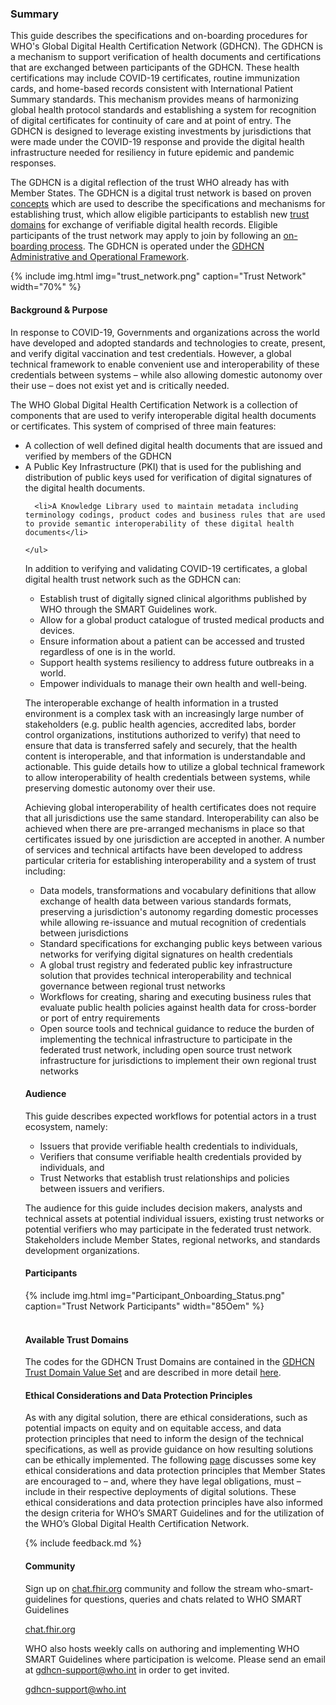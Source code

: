 
### Summary
  
  
<a name="scope">  </a>

<a name="Overview"> </a>

    
<p>
      This guide describes the specifications and on-boarding procedures for WHO's Global Digital Health Certification Network (GDHCN).  The GDHCN is a mechanism to support verification of health documents and certifications that are exchanged between participants of the GDHCN.  These health certifications may include COVID-19 certificates, routine immunization cards, and home-based records consistent with International Patient Summary standards. This mechanism provides means of harmonizing global health protocol standards and establishing a system for recognition of digital certificates for continuity of care and at point of entry.  The GDHCN is designed to leverage existing investments by jurisdictions that were made under the COVID-19 response and provide the digital health infrastructure needed for resiliency in future epidemic and pandemic responses.
    </p>


    
<p>
      The GDHCN is a digital reflection of the trust WHO already has with Member States. The GDHCN is a digital trust network is based on proven <a href="concepts.html"> concepts</a> which are used to describe the specifications and mechanisms for establishing trust, which allow eligible participants to establish new <a href="concepts.html#trust-domain">trust domains</a> for exchange of verifiable digital health records. Eligible participants of the trust network may apply to join by following an <a href="concepts_onboarding.html">on-boarding process</a>.   The GDHCN is operated under the <a href="GDHCN_Administrative_and_Operational_Framework.pdf">GDHCN Administrative and Operational Framework</a>.
    </p>


<div style="display:block">
{% include img.html img="trust_network.png" caption="Trust Network" width="70%" %} 
</div>
    
#### Background &amp; Purpose
<a name="Background"> </a>
    
    
<p>
      In response to COVID-19, Governments and organizations across the world have developed and adopted standards and technologies to create, present, and verify digital vaccination and test credentials. However, a global technical framework to enable convenient use and interoperability of these credentials between systems – while also allowing domestic autonomy over their use – does not exist yet and is critically needed.      
    </p>

    
<p>
      The WHO Global Digital Health Certification Network is a collection of components that are used to verify interoperable digital health documents or certificates.  This system of comprised of three main features:
    </p>

    
<ul>
      <li>A collection of well defined digital health documents that are issued and verified by members of the GDHCN </li>
      <li>A Public Key Infrastructure (PKI) that is used for the publishing and distribution of public keys used for verification of digital signatures of the digital health documents.
      </li>

      <li>A Knowledge Library used to maintain metadata including terminology codings, product codes and business rules that are used to provide semantic interoperability of these digital health documents</li>

    </ul>

    
    
<p>In addition to verifying and validating COVID-19 certificates, a global digital health trust network such as the GDHCN can:</p>

    
<ul class="">
        <li>Establish trust of digitally signed clinical algorithms published by WHO through the SMART Guidelines work.</li>
        <li>Allow for a global product catalogue of trusted medical products and devices.</li>
        <li>Ensure information about a patient can be accessed and trusted regardless of one is in the world.</li>
        <li>Support health systems resiliency to address future outbreaks in a world.</li>
        <li>Empower individuals to manage their own health and well-being.</li>
    </ul>


    
<p>The interoperable exchange of health information in a trusted environment is a complex task with an increasingly large number of stakeholders (e.g. public health agencies, accredited labs, border control organizations, institutions authorized to verify) that need to ensure that data is transferred safely and securely, that the health content is interoperable, and that information is understandable and actionable. This guide details how to utilize a global technical framework to allow interoperability of health credentials between
systems, while preserving domestic autonomy over their use. </p>


    
<p>Achieving global interoperability of health certificates does not require that all jurisdictions use the same standard. Interoperability can also be achieved when there are pre-arranged mechanisms in place so that certificates issued by one jurisdiction are accepted in another. A number of services and technical artifacts have been developed to address particular criteria for establishing interoperability and a system of trust including:</p>

    
<ul class="">
        <li>Data models, transformations and vocabulary definitions that allow exchange of health data between various standards formats, preserving a jurisdiction's autonomy regarding domestic processes while allowing re-issuance and mutual recognition of credentials between jurisdictions</li>
        <li>Standard specifications for exchanging public keys between various networks for verifying digital signatures on health credentials</li>
        <li>A global trust registry and federated public key infrastructure solution that provides technical interoperability and technical governance between regional trust networks</li>
        <li>Workflows for creating, sharing and executing business rules that evaluate public health policies against health data for cross-border or port of entry requirements</li>
        <li>Open source tools and technical guidance to reduce the burden of implementing the technical infrastructure to participate in the federated trust network, including open source trust network infrastructure for jurisdictions to implement their own regional trust networks</li>
    </ul>

    
#### Audience
<a name="Audience"> </a>

    
<p>This guide describes expected workflows for potential actors in a trust ecosystem, namely:</p>

    
<ul class="">
        <li>Issuers that provide verifiable health credentials to individuals,</li>
        <li>Verifiers that consume verifiable health credentials provided by individuals, and</li>
        <li>Trust Networks that establish trust relationships and policies between issuers and verifiers.</li>
    </ul>

    
<p>The audience for this guide includes decision makers, analysts and technical assets at potential individual issuers,
existing trust networks or potential verifiers who may participate in the federated trust network. Stakeholders include Member States, regional networks, and standards development organizations.</p>





  
#### Participants
 
<a name="participants"> </a>


<div style="display:block">
  {% include img.html img="Participant_Onboarding_Status.png" caption="Trust Network Participants" width="85Oem" %} 
</div>

  
<br/>


  
#### Available Trust Domains


<p>The codes for the GDHCN Trust Domains are contained in the <a href="ValueSet-Domains.html">GDHCN Trust Domain Value Set</a> and are described in more detail <a href="trust_domains.html">here</a>.

</p>  
  
#### Ethical Considerations and Data Protection Principles

  
<p>As with any digital solution, there are ethical considerations, such as potential impacts on equity and on equitable access, and data protection principles that need to inform the design of the technical specifications, as well as provide guidance on how resulting solutions can be ethically implemented. The following <a href="ethical_principles.html">page</a> discusses some key ethical considerations and data protection principles that Member States are encouraged to – and, where they have legal obligations, must – include in their respective deployments of digital solutions. These ethical considerations and data protection principles have also informed the design criteria for WHO’s SMART Guidelines and for the utilization of the WHO’s Global Digital Health Certification Network. </p>

  
    
  
  
<a name="feedback"> </a>

  {% include feedback.md %}

  
#### Community
  
<a name="Community"/>


<p>Sign up on <a href="https://chat.fhir.org/">chat.fhir.org</a> community and follow the stream who-smart-guidelines for questions, queries and chats related to WHO SMART Guidelines</p>
<a href="https://chat.fhir.org/">chat.fhir.org</a>
<p>WHO also hosts weekly calls on authoring and implementing WHO SMART Guidelines where participation is welcome. Please send an email at <a href="mailto:gdhcn-support@who.int?subject = SMART Trust FHIR IG">gdhcn-support@who.int</a> in order to get invited.</p>
<a href="mailto:gdhcn-support@who.int?subject = SMART Trust FHIR IG">gdhcn-support@who.int</a>
